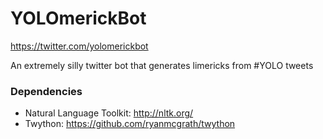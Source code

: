# YOLOmerickBot
https://twitter.com/yolomerickbot

An extremely silly twitter bot that generates limericks from #YOLO tweets

### Dependencies
* Natural Language Toolkit: http://nltk.org/
* Twython: https://github.com/ryanmcgrath/twython
